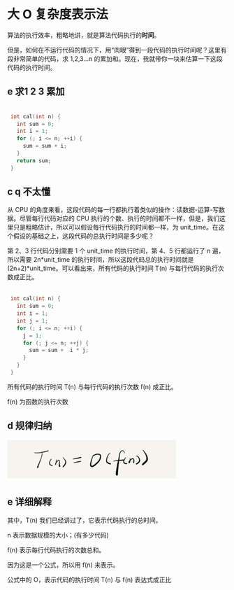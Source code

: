 

# 大 O 复杂度表示法

算法的执行效率，粗略地讲，就是算法代码执行的**时间**。

但是，如何在不运行代码的情况下，用“肉眼”得到一段代码的执行时间呢？这里有段非常简单的代码，求 1,2,3...n 的累加和。现在，我就带你一块来估算一下这段代码的执行时间。

## e 求1 2 3 累加

```C

 int cal(int n) {
   int sum = 0;
   int i = 1;
   for (; i <= n; ++i) {
     sum = sum + i;
   }
   return sum;
 }
```

## c q 不太懂

从 CPU 的角度来看，这段代码的每一行都执行着类似的操作：读数据-运算-写数据。尽管每行代码对应的 CPU 执行的个数、执行的时间都不一样，但是，我们这里只是粗略估计，所以可以假设每行代码执行的时间都一样，为 unit_time。在这个假设的基础之上，这段代码的总执行时间是多少呢？

第 2、3 行代码分别需要 1 个 unit_time 的执行时间，第 4、5 行都运行了 n 遍，所以需要 2n*unit_time 的执行时间，所以这段代码总的执行时间就是 (2n+2)*unit_time。可以看出来，所有代码的执行时间 T(n) 与每行代码的执行次数成正比。





```C

 int cal(int n) {
   int sum = 0;
   int i = 1;
   int j = 1;
   for (; i <= n; ++i) {
     j = 1;
     for (; j <= n; ++j) {
       sum = sum +  i * j;
     }
   }
 }
```





所有代码的执行时间 T(n) 与每行代码的执行次数 f(n) 成正比。

f(n) 为函数的执行次数





## d 规律归纳 

![image-20221109161040826](%E5%A4%A7%20O%20%E5%A4%8D%E6%9D%82%E5%BA%A6%E8%A1%A8%E7%A4%BA%E6%B3%95.assets/image-20221109161040826-16679814416301.png)

## e 详细解释

其中，T(n) 我们已经讲过了，它表示代码执行的总时间。

n 表示数据规模的大小；(有多少代码)

f(n) 表示每行代码执行的次数总和。

因为这是一个公式，所以用 f(n) 来表示。

公式中的 O，表示代码的执行时间 T(n) 与 f(n) 表达式成正比
